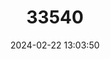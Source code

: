 ---
title: "33540"
category: "Palaquium petiolare"
draft: false
date: 2024-02-22 13:03:50
languages:
  Sinhala; Sinhalese: ["Kiri-Hambiliya", "Kiri-Nuga", "Golabodu"]
---